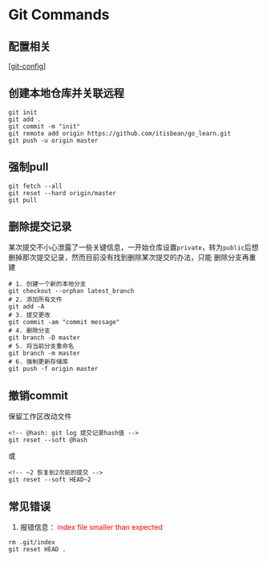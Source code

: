 # Git Commands

## 配置相关

[[git-config]]

## 创建本地仓库并关联远程

```
git init
git add .
git commit -m "init"
git remote add origin https://github.com/itisbean/go_learn.git
git push -u origin master
```

## 强制pull

```
git fetch --all
git reset --hard origin/master
git pull
```

## 删除提交记录
某次提交不小心泄露了一些关键信息，一开始仓库设置`private`，转为`public`后想删掉那次提交记录，然而目前没有找到删除某次提交的办法，只能 删除分支再重建 
```git
# 1. 创建一个新的本地分支
git checkout --orphan latest_branch
# 2. 添加所有文件
git add -A
# 3. 提交更改
git commit -am "commit message"
# 4. 删除分支
git branch -D master
# 5. 将当前分支重命名
git branch -m master
# 6. 强制更新存储库
git push -f origin master
```

## 撤销commit

保留工作区改动文件

```git
<!-- @hash: git log 提交记录hash值 -->
git reset --soft @hash
```
或
```git
<!-- ~2 恢复到2次前的提交 -->
git reset --soft HEAD~2
```

## 常见错误

1. 报错信息： <span style="color:red">index file smaller than expected</span>

```git
rm .git/index
git reset HEAD .
```

[//begin]: # "Autogenerated link references for markdown compatibility"
[git-config]: git-config "Git Config"
[//end]: # "Autogenerated link references"